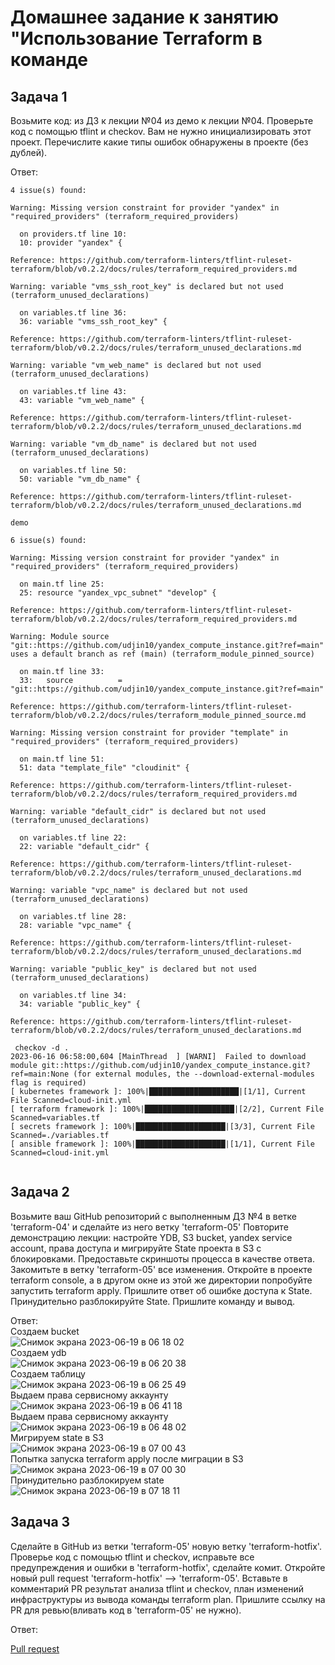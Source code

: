 # Домашнее задание к занятию "Использование Terraform в команде  

## Задача 1   

Возьмите код:
из ДЗ к лекции №04
из демо к лекции №04.
Проверьте код с помощью tflint и checkov. Вам не нужно инициализировать этот проект.
Перечислите какие типы ошибок обнаружены в проекте (без дублей).   

Ответ:    
```   
4 issue(s) found:

Warning: Missing version constraint for provider "yandex" in "required_providers" (terraform_required_providers)

  on providers.tf line 10:
  10: provider "yandex" {

Reference: https://github.com/terraform-linters/tflint-ruleset-terraform/blob/v0.2.2/docs/rules/terraform_required_providers.md

Warning: variable "vms_ssh_root_key" is declared but not used (terraform_unused_declarations)

  on variables.tf line 36:
  36: variable "vms_ssh_root_key" {

Reference: https://github.com/terraform-linters/tflint-ruleset-terraform/blob/v0.2.2/docs/rules/terraform_unused_declarations.md

Warning: variable "vm_web_name" is declared but not used (terraform_unused_declarations)

  on variables.tf line 43:
  43: variable "vm_web_name" {

Reference: https://github.com/terraform-linters/tflint-ruleset-terraform/blob/v0.2.2/docs/rules/terraform_unused_declarations.md

Warning: variable "vm_db_name" is declared but not used (terraform_unused_declarations)

  on variables.tf line 50:
  50: variable "vm_db_name" {

Reference: https://github.com/terraform-linters/tflint-ruleset-terraform/blob/v0.2.2/docs/rules/terraform_unused_declarations.md

demo

6 issue(s) found:

Warning: Missing version constraint for provider "yandex" in "required_providers" (terraform_required_providers)

  on main.tf line 25:
  25: resource "yandex_vpc_subnet" "develop" {

Reference: https://github.com/terraform-linters/tflint-ruleset-terraform/blob/v0.2.2/docs/rules/terraform_required_providers.md

Warning: Module source "git::https://github.com/udjin10/yandex_compute_instance.git?ref=main" uses a default branch as ref (main) (terraform_module_pinned_source)

  on main.tf line 33:
  33:   source          = "git::https://github.com/udjin10/yandex_compute_instance.git?ref=main"

Reference: https://github.com/terraform-linters/tflint-ruleset-terraform/blob/v0.2.2/docs/rules/terraform_module_pinned_source.md

Warning: Missing version constraint for provider "template" in "required_providers" (terraform_required_providers)

  on main.tf line 51:
  51: data "template_file" "cloudinit" {

Reference: https://github.com/terraform-linters/tflint-ruleset-terraform/blob/v0.2.2/docs/rules/terraform_required_providers.md

Warning: variable "default_cidr" is declared but not used (terraform_unused_declarations)

  on variables.tf line 22:
  22: variable "default_cidr" {

Reference: https://github.com/terraform-linters/tflint-ruleset-terraform/blob/v0.2.2/docs/rules/terraform_unused_declarations.md

Warning: variable "vpc_name" is declared but not used (terraform_unused_declarations)

  on variables.tf line 28:
  28: variable "vpc_name" {

Reference: https://github.com/terraform-linters/tflint-ruleset-terraform/blob/v0.2.2/docs/rules/terraform_unused_declarations.md

Warning: variable "public_key" is declared but not used (terraform_unused_declarations)

  on variables.tf line 34:
  34: variable "public_key" {

Reference: https://github.com/terraform-linters/tflint-ruleset-terraform/blob/v0.2.2/docs/rules/terraform_unused_declarations.md

 checkov -d .     
2023-06-16 06:58:00,604 [MainThread  ] [WARNI]  Failed to download module git::https://github.com/udjin10/yandex_compute_instance.git?ref=main:None (for external modules, the --download-external-modules flag is required)
[ kubernetes framework ]: 100%|████████████████████|[1/1], Current File Scanned=cloud-init.yml
[ terraform framework ]: 100%|████████████████████|[2/2], Current File Scanned=variables.tf
[ secrets framework ]: 100%|████████████████████|[3/3], Current File Scanned=./variables.tf  
[ ansible framework ]: 100%|████████████████████|[1/1], Current File Scanned=cloud-init.yml


```   


## Задача 2   

Возьмите ваш GitHub репозиторий с выполненным ДЗ №4 в ветке 'terraform-04' и сделайте из него ветку 'terraform-05'
Повторите демонстрацию лекции: настройте YDB, S3 bucket, yandex service account, права доступа и мигрируйте State проекта в S3 с блокировками. Предоставьте скриншоты процесса в качестве ответа.
Закомитьте в ветку 'terraform-05' все изменения.
Откройте в проекте terraform console, а в другом окне из этой же директории попробуйте запустить terraform apply.
Пришлите ответ об ошибке доступа к State.
Принудительно разблокируйте State. Пришлите команду и вывод.

Ответ:    
Создаем bucket   
![Снимок экрана 2023-06-19 в 06 18 02](https://github.com/tomaevmax/devops-netology/assets/32243921/865dd8d1-6683-40e8-a9c0-083662d9e231)   
Создаем ydb   
![Снимок экрана 2023-06-19 в 06 20 38](https://github.com/tomaevmax/devops-netology/assets/32243921/fd963647-5675-4aa0-9280-4e566ce2900c)   
Создаем таблицу   
![Снимок экрана 2023-06-19 в 06 25 49](https://github.com/tomaevmax/devops-netology/assets/32243921/99382274-ba96-4805-92a6-b5fc4185accf)   
Выдаем права сервисному аккаунту  
![Снимок экрана 2023-06-19 в 06 41 18](https://github.com/tomaevmax/devops-netology/assets/32243921/e5c46f14-2010-4de2-9a96-2cb8719806d8)   
Выдаем права сервисному аккаунту  
![Снимок экрана 2023-06-19 в 06 48 02](https://github.com/tomaevmax/devops-netology/assets/32243921/25f497ab-3dd4-456e-bb9a-1fc6cadd562a)   
Мигрируем state в S3   
![Снимок экрана 2023-06-19 в 07 00 43](https://github.com/tomaevmax/devops-netology/assets/32243921/5d0f48f6-fdd2-4198-a3d9-f73614498806)   
Попытка запуска terraform apply после миграции в S3   
![Снимок экрана 2023-06-19 в 07 00 30](https://github.com/tomaevmax/devops-netology/assets/32243921/2172b9d0-6e87-42c2-a14b-d662d689a16e)   
Принудительно разблокируем state   
![Снимок экрана 2023-06-19 в 07 18 11](https://github.com/tomaevmax/devops-netology/assets/32243921/ec63d24f-310e-4d7b-b551-c120d91028d1)   

## Задача 3   

Сделайте в GitHub из ветки 'terraform-05' новую ветку 'terraform-hotfix'.
Проверье код с помощью tflint и checkov, исправьте все предупреждения и ошибки в 'terraform-hotfix', сделайте комит.
Откройте новый pull request 'terraform-hotfix' --> 'terraform-05'.
Вставьте в комментарий PR результат анализа tflint и checkov, план изменений инфраструктуры из вывода команды terraform plan.
Пришлите ссылку на PR для ревью(вливать код в 'terraform-05' не нужно).

Ответ:    

[Pull request](https://github.com/tomaevmax/devops-netology/pull/1)   

